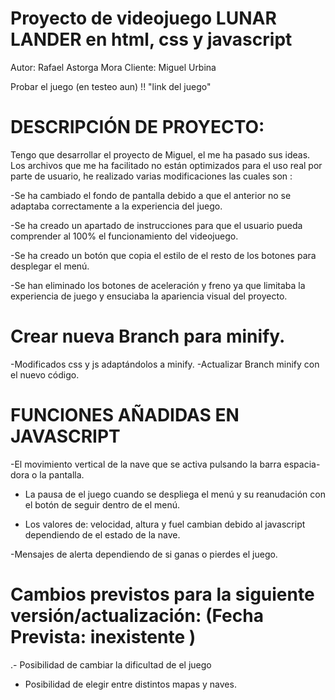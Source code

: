 

# Proyecto de videojuego  LUNAR LANDER en html, css y javascript
 Autor: Rafael Astorga Mora 
 Cliente: Miguel Urbina 

Probar el juego (en testeo aun) !!  "link del juego"

# DESCRIPCIÓN DE PROYECTO:

Tengo que desarrollar el proyecto de Miguel, el me ha pasado sus ideas. Los archivos que me ha facilitado no están optimizados para el uso real por parte de usuario, he realizado varias modificaciones las cuales son :

-Se ha cambiado el fondo de pantalla debido a que el anterior no se adaptaba correctamente a la experiencia del juego.

-Se ha creado un apartado de instrucciones para que el usuario pueda comprender al 100% el funcionamiento del videojuego.

-Se ha creado un botón que copia el estilo de el resto de los botones para desplegar el menú. 

-Se han eliminado los botones de aceleración y freno ya que limitaba la experiencia de juego y ensuciaba la apariencia visual del proyecto.

# Crear nueva Branch para minify.
-Modificados css y js adaptándolos a minify.
-Actualizar Branch minify con el nuevo código.

# FUNCIONES AÑADIDAS EN JAVASCRIPT

-El movimiento vertical de la nave que se activa pulsando la barra espacia-dora o la pantalla.

- La pausa de el juego cuando se despliega el menú y su reanudación con el botón de seguir dentro de el menú.

- Los valores de: velocidad, altura y fuel cambian debido al javascript dependiendo de el estado de la nave.

-Mensajes de alerta dependiendo de si ganas o pierdes el juego. 

# Cambios previstos para la siguiente versión/actualización: (Fecha Prevista: inexistente )

.- Posibilidad de cambiar la dificultad de el juego 
 - Posibilidad de elegir entre distintos mapas y naves.  
